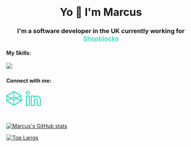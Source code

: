 <h1 align="center">Yo 👋 I'm Marcus</h1>
<h3 align="center">
  I'm a software developer in the UK currently working for 
  <a href="www.shopblocks.com" style="color: #3fdec4;">Shopblocks</a>
</h3>

<h4 align="left">My Skills:</h3>
<a href="https://skillicons.dev">
  <img src="https://skillicons.dev/icons?i=angular,js,jquery,vue,html,bootstrap,php,laravel,css,scss,docker,git,mysql,redis&perline=7&theme=light" />
</a>

<h4 align="left">Connect with me:</h3>
<p align="left">
  <a href="https://codepen.io/marcus-nightingale" target="_blank">
    <img align="center" src="https://raw.githubusercontent.com/Marcus-Nightingale/Marcus-Nightingale/main/codepen.svg" alt="marcus-nightingale" height="40" width="40" />   </a>
  &nbsp;
  <a href="https://linkedin.com/in/marcus-nightingale-bb4207140" target="_blank">
    <img align="center" src="https://raw.githubusercontent.com/Marcus-Nightingale/Marcus-Nightingale/main/linkedin.svg" alt="marcus-nightingale-bb4207140" height="40" width="40" />     
  </a>
</p>
<br />

[![Marcus's GitHub stats](https://github-readme-stats.vercel.app/api?username=Marcus-Nightingale&hide=stars,issues&count_private=true)](https://github.com/anuraghazra/github-readme-stats)

[![Top Langs](https://github-readme-stats.vercel.app/api/top-langs/?username=Marcus-Nightingale&count_private=true&langs_count=5&layout=compact)](https://github.com/anuraghazra/github-readme-stats)
